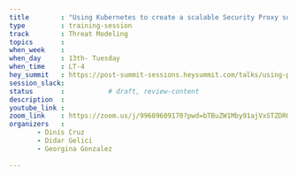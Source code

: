 ```yaml
---
title        : "Using Kubernetes to create a scalable Security Proxy solution"
type         : training-session
track        : Threat Modeling
topics       : 
when_week    : 
when_day     : 13th- Tuesday
when_time    : LT-4
hey_summit   : https://post-summit-sessions.heysummit.com/talks/using-proxies-1/
session_slack:
status       :           # draft, review-content
description  : 
youtube_link : 
zoom_link    : https://zoom.us/j/99689609170?pwd=bTBuZW1Mby91ajVxSTZDRGNFUlFndz09
organizers   : 
       - Dinis Cruz
       - Didar Gelici
       - Georgina Gonzalez
      
---
```


